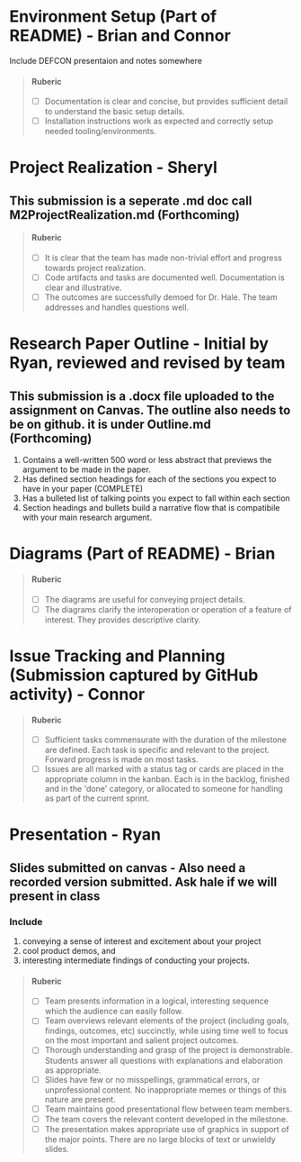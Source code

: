 # Environment Setup (Part of README)  - Brian and Connor  
Include DEFCON presentaion and notes somewhere
 > #### Ruberic  
  > - [ ] Documentation is clear and concise, but provides sufficient detail to understand the basic setup details.  
  > - [ ] Installation instructions work as expected and correctly setup needed tooling/environments.

# Project Realization  - Sheryl  
## This submission is a seperate .md doc call M2ProjectRealization.md (Forthcoming)  
> #### Ruberic  
>  - [ ] It is clear that the team has made non-trivial effort and progress towards project realization.  
>  - [ ] Code artifacts and tasks are documented well. Documentation is clear and illustrative.  
>  - [ ] The outcomes are successfully demoed for Dr. Hale. The team addresses and handles questions well.  

# Research Paper Outline  - Initial by Ryan, reviewed and revised by team  
## This submission is a .docx file uploaded to the assignment on Canvas. The outline also needs to be on github. it is under Outline.md (Forthcoming)
1) Contains a well-written 500 word or less abstract that previews the argument to be made in the paper.
2) Has defined section headings for each of the sections you expect to have in your paper (COMPLETE)
3) Has a bulleted list of talking points you expect to fall within each section
4) Section headings and bullets build a narrative flow that is compatibile with your main research argument.
   
# Diagrams (Part of README) - Brian  
 > #### Ruberic  
 > - [ ] The diagrams are useful for conveying project details.
 > - [ ] The diagrams clarify the interoperation or operation of a feature of interest. They provides descriptive clarity.

# Issue Tracking and Planning (Submission captured by GitHub activity)  - Connor  
 > #### Ruberic  
 > - [ ] Sufficient tasks commensurate with the duration of the milestone are defined. Each task is specific and relevant to the project. Forward progress is made on most tasks.
 > - [ ] Issues are all marked with a status tag or cards are placed in the appropriate column in the kanban. Each is in the backlog, finished and in the 'done' category, or allocated to someone for handling as part of the current sprint.

# Presentation  - Ryan  
## Slides submitted on canvas - Also need a recorded version submitted. Ask hale if we will present in class  
### Include  
1) conveying a sense of interest and excitement about your project  
2) cool product demos, and  
3) interesting intermediate findings of conducting your projects.
> #### Ruberic
> - [ ] Team presents information in a logical, interesting sequence which the audience can easily follow.
> - [ ] Team overviews relevant elements of the project (including goals, findings, outcomes, etc) succinctly, while using time well to focus on the most important and salient project outcomes.
> - [ ] Thorough understanding and grasp of the project is demonstrable. Students answer all questions with explanations and elaboration as appropriate.
> - [ ] Slides have few or no misspellings, grammatical errors, or unprofessional content. No inappropriate memes or things of this nature are present.
> - [ ] Team maintains good presentational flow between team members.
> - [ ] The team covers the relevant content developed in the milestone.
> - [ ] The presentation makes appropriate use of graphics in support of the major points. There are no large blocks of text or unwieldy slides.

